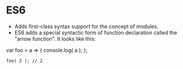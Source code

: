 # ES6

* Adds first-class syntax support for the concept of modules.
* ES6 adds a special syntactic form of function declaration called the "arrow function". It looks like this:


var foo = a => {
    console.log( a );
    };

    foo( 2 ); // 2
